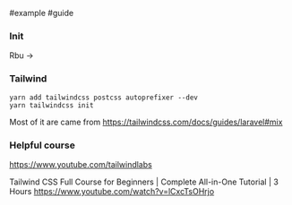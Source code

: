 #example #guide


### Init
Rbu -> 

### Tailwind
```
yarn add tailwindcss postcss autoprefixer --dev
yarn tailwindcss init
```
Most of it are came from
https://tailwindcss.com/docs/guides/laravel#mix

### Helpful course
https://www.youtube.com/tailwindlabs

Tailwind CSS Full Course for Beginners | Complete All-in-One Tutorial | 3 Hours
https://www.youtube.com/watch?v=lCxcTsOHrjo


